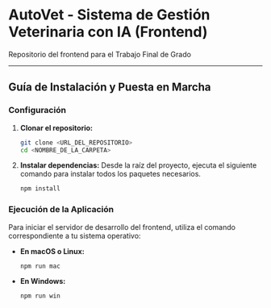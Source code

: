 # AutoVet - Sistema de Gestión Veterinaria con IA (Frontend)

Repositorio del frontend para el Trabajo Final de Grado

---

## Guía de Instalación y Puesta en Marcha

### Configuración

1.  **Clonar el repositorio:**
    ```bash
    git clone <URL_DEL_REPOSITORIO>
    cd <NOMBRE_DE_LA_CARPETA>
    ```

2.  **Instalar dependencias:**
    Desde la raíz del proyecto, ejecuta el siguiente comando para instalar todos los paquetes necesarios.
    ```bash
    npm install
    ```

### Ejecución de la Aplicación


Para iniciar el servidor de desarrollo del frontend, utiliza el comando correspondiente a tu sistema operativo:

-   **En macOS o Linux:**
    ```bash
    npm run mac
    ```
-   **En Windows:**
    ```bash
    npm run win
    ```
